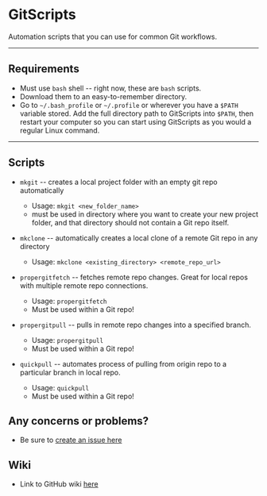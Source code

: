 # **GitScripts**

Automation scripts that you can use for common Git workflows.

---

## Requirements

* Must use `bash` shell -- right now, these are `bash` scripts.
* Download them to an easy-to-remember directory.
* Go to `~/.bash_profile` or `~/.profile` or wherever you have a `$PATH` variable stored.  Add the full directory path to GitScripts into `$PATH`, then restart your computer so you can start using GitScripts as you would a regular Linux command.

---

## Scripts

* `mkgit` -- creates a local project folder with an empty git repo automatically

  * Usage: `mkgit <new_folder_name>`
  * must be used in directory where you want to create your new project folder, and that directory should not contain a Git repo itself.
* `mkclone` -- automatically creates a local clone of a remote Git repo in any directory

  * Usage: `mkclone <existing_directory> <remote_repo_url>`
* `propergitfetch` -- fetches remote repo changes.  Great for local repos with multiple remote repo connections.

  * Usage: `propergitfetch`
  * Must be used within a Git repo!
* `propergitpull` -- pulls in remote repo changes into a specified branch.

  * Usage: `propergitpull`
  * Must be used within a Git repo!
* `quickpull` -- automates process of pulling from origin repo to a particular branch in local repo.

  * Usage: `quickpull`
  * Must be used within a Git repo!

## Any concerns or problems?

* Be sure to [create an issue here](https://github.com/astronomical3/GitScripts/issues)

## Wiki

* Link to GitHub wiki [here](https://github.com/astronomical3/GitScripts/wiki)
